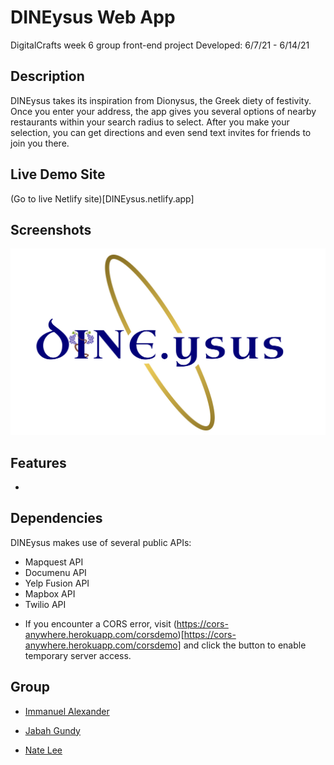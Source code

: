 # DINEysus Web App 
DigitalCrafts week 6 group front-end project
Developed: 6/7/21 - 6/14/21

## Description
DINEysus takes its inspiration from Dionysus, the Greek diety of festivity. Once you enter your address, the app gives you several options of nearby restaurants within your search radius to select. After you make your selection, you can get directions and even send text invites for friends to join you there.
## Live Demo Site
 (Go to live Netlify site)[DINEysus.netlify.app]
## Screenshots
![DINE.ysus Logo](./css/images/logo1.jpg)

## Features
- 

## Dependencies
DINEysus makes use of several public APIs:
- Mapquest API
- Documenu API
- Yelp Fusion API
- Mapbox API
- Twilio API

* If you encounter a CORS error, visit (https://cors-anywhere.herokuapp.com/corsdemo)[https://cors-anywhere.herokuapp.com/corsdemo] and click the button to enable temporary server access.

## Group

- <a href="https://github.com/1mvnnie">Immanuel Alexander</a>

- <a href="https://github.com/Jabahgundy">Jabah Gundy</a>

- <a href="https://github.com/natelee3">Nate Lee</a>

